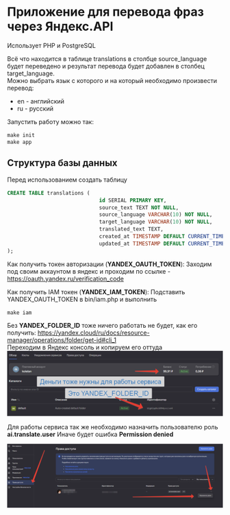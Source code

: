 # Приложение для перевода фраз через Яндекс.API
Использует PHP и PostgreSQL

Всё что находится в таблице translations в столбце source_language будет переведено и результат перевода будет добавлен в столбец target_language.  
Можно выбрать язык с которого и на который необходимо произвести перевод:
* en - английский
* ru - русский

Запустить работу можно так:
```shell
make init
make app
```

## Структура базы данных
Перед использованием создать таблицу 

```sql
CREATE TABLE translations (
                              id SERIAL PRIMARY KEY,
                              source_text TEXT NOT NULL,
                              source_language VARCHAR(10) NOT NULL,
                              target_language VARCHAR(10) NOT NULL,
                              translated_text TEXT,
                              created_at TIMESTAMP DEFAULT CURRENT_TIMESTAMP,
                              updated_at TIMESTAMP DEFAULT CURRENT_TIMESTAMP
);
```
Как получить токен авторизации (**YANDEX_OAUTH_TOKEN**): Заходим под своим аккаунтом в яндекс и проходим по ссылке - https://oauth.yandex.ru/verification_code 

Как получить IAM токен (**YANDEX_IAM_TOKEN**): 
Подставить YANDEX_OAUTH_TOKEN в bin/iam.php и выполнить
```shell
make iam
```

Без **YANDEX_FOLDER_ID** тоже ничего работать не будет, как его получить:
https://yandex.cloud/ru/docs/resource-manager/operations/folder/get-id#cli_1  
Переходим в Яндекс консоль и копируем его оттуда
![YANDEX_FOLDER_ID.png](YANDEX_FOLDER_ID.png)

Для работы сервиса так же необходимо назначить пользователю роль **ai.translate.user**
Иначе будет ошибка **Permission denied**  

![AI_TRANSLATE_USER.png](AI_TRANSLATE_USER.png)